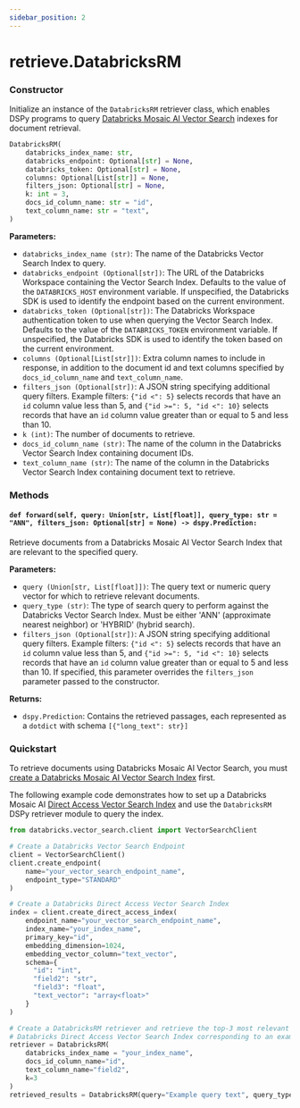 ```yaml
---
sidebar_position: 2
---
```


# retrieve.DatabricksRM

### Constructor

Initialize an instance of the `DatabricksRM` retriever class, which enables DSPy programs to query
[Databricks Mosaic AI Vector Search](https://docs.databricks.com/en/generative-ai/vector-search.html#mosaic-ai-vector-search)
indexes for document retrieval.

```python
DatabricksRM(
    databricks_index_name: str,
    databricks_endpoint: Optional[str] = None,
    databricks_token: Optional[str] = None,
    columns: Optional[List[str]] = None,
    filters_json: Optional[str] = None,
    k: int = 3,
    docs_id_column_name: str = "id",
    text_column_name: str = "text",
)
```

**Parameters:**

- `databricks_index_name (str)`: The name of the Databricks Vector Search Index to query.
- `databricks_endpoint (Optional[str])`: The URL of the Databricks Workspace containing
  the Vector Search Index. Defaults to the value of the `DATABRICKS_HOST` environment variable.
  If unspecified, the Databricks SDK is used to identify the endpoint based on the current
  environment.
- `databricks_token (Optional[str])`: The Databricks Workspace authentication token to use
  when querying the Vector Search Index. Defaults to the value of the `DATABRICKS_TOKEN`
  environment variable. If unspecified, the Databricks SDK is used to identify the token based on
  the current environment.
- `columns (Optional[List[str]])`: Extra column names to include in response, in addition to the
  document id and text columns specified by `docs_id_column_name` and `text_column_name`.
- `filters_json (Optional[str])`: A JSON string specifying additional query filters.
  Example filters: `{"id <": 5}` selects records that have an `id` column value
  less than 5, and `{"id >=": 5, "id <": 10}` selects records that have an `id`
  column value greater than or equal to 5 and less than 10.
- `k (int)`: The number of documents to retrieve.
- `docs_id_column_name (str)`: The name of the column in the Databricks Vector Search Index
  containing document IDs.
- `text_column_name (str)`: The name of the column in the Databricks Vector Search Index
  containing document text to retrieve.

### Methods

#### `def forward(self, query: Union[str, List[float]], query_type: str = "ANN", filters_json: Optional[str] = None) -> dspy.Prediction:`

Retrieve documents from a Databricks Mosaic AI Vector Search Index that are relevant to the
specified query.

**Parameters:**

- `query (Union[str, List[float]])`: The query text or numeric query vector
  for which to retrieve relevant documents.
- `query_type (str)`: The type of search query to perform against the
  Databricks Vector Search Index. Must be either 'ANN' (approximate nearest neighbor) or 'HYBRID'
  (hybrid search).
- `filters_json (Optional[str])`: A JSON string specifying additional query filters.
  Example filters: `{"id <": 5}` selects records that have an `id` column value
  less than 5, and `{"id >=": 5, "id <": 10}` selects records that have an `id`
  column value greater than or equal to 5 and less than 10. If specified, this
  parameter overrides the `filters_json` parameter passed to the constructor.

**Returns:**

- `dspy.Prediction`: Contains the retrieved passages, each represented as a `dotdict` with schema `[{"long_text": str}]`

### Quickstart

To retrieve documents using Databricks Mosaic AI Vector Search, you must [create a
Databricks Mosaic AI Vector Search Index](https://docs.databricks.com/en/generative-ai/create-query-vector-search.html)
first.

The following example code demonstrates how to set up a Databricks Mosaic AI
[Direct Access Vector Search Index](https://docs.databricks.com/en/generative-ai/create-query-vector-search.html#create-a-vector-search-index)
and use the `DatabricksRM` DSPy retriever module to query the index.

```python
from databricks.vector_search.client import VectorSearchClient

# Create a Databricks Vector Search Endpoint
client = VectorSearchClient()
client.create_endpoint(
    name="your_vector_search_endpoint_name",
    endpoint_type="STANDARD"
)

# Create a Databricks Direct Access Vector Search Index
index = client.create_direct_access_index(
    endpoint_name="your_vector_search_endpoint_name",
    index_name="your_index_name",
    primary_key="id",
    embedding_dimension=1024,
    embedding_vector_column="text_vector",
    schema={
      "id": "int",
      "field2": "str",
      "field3": "float",
      "text_vector": "array<float>"
    }
)

# Create a DatabricksRM retriever and retrieve the top-3 most relevant documents from the
# Databricks Direct Access Vector Search Index corresponding to an example query
retriever = DatabricksRM(
    databricks_index_name = "your_index_name",
    docs_id_column_name="id",
    text_column_name="field2",
    k=3
)
retrieved_results = DatabricksRM(query="Example query text", query_type="hybrid"))
```
